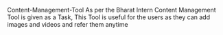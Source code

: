 Content-Management-Tool
As per the Bharat Intern Content Management Tool is given as a Task, This Tool is useful for the users as they can add images and videos and refer them anytime 
